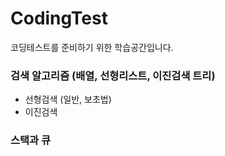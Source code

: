 # CodingTest
코딩테스트를 준비하기 위한 학습공간입니다.

### 검색 알고리즘 (배열, 선형리스트, 이진검색 트리)
- 선형검색 (일반, 보초법)
- 이진검색

### 스택과 큐 
